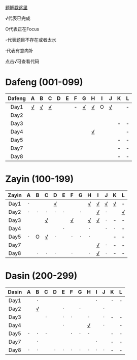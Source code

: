 
[题解戳这里](https://github.com/Dafenghh/Training_Summary/blob/master/Camp%20Solutions.md)


√代表已完成

O代表正在Focus

-代表题目不存在或者太水

·代表有意向补

点击√可查看代码




[//]:https://github.com/Dafenghh/Training_Summary/blob/master/code/CCPC_Wannafly_Camp_2019/day


# Dafeng (001-099)

Dafeng  |   A    |   B    |   C    |   D    |   E    |   F    |   G    |   H    |   I    |   J    |   K    |   L
:------:|:------:|:------:|:------:|:------:|:------:|:------:|:------:|:------:|:------:|:------:|:------:|:------:
Day1    |[√][006]|[√][001]|[√][003]|        |        |     -  |[√][004]|[√][002]|    O   |[√][007]|        | - 
Day2    |        |        |        |        |        |        |        |        |        |        |        |  
Day3    |        |        |        |        |        |        |        |        |        |        |    -   | - 
Day4    |        |        |        |        |        |        |        |[√][005]|        |        |        | -
Day5    |        |        |        |        |        |        |        |        |        |        |    -   | -
Day7    |        |        |        |        |        |        |        |        |        |        |    -   | - 
Day8    |        |        |        |        |        |        |        |        |        |        |    -   | -

[001]: https://github.com/Dafenghh/Training_Summary/blob/master/code/CCPC_Wannafly_Camp_2019/day1/B_dafeng.cpp
[002]: https://github.com/Dafenghh/Training_Summary/blob/master/code/CCPC_Wannafly_Camp_2019/day1/H_dafeng.cpp
[003]: https://github.com/Dafenghh/Training_Summary/blob/master/code/CCPC_Wannafly_Camp_2019/day1/C_dafeng.cpp
[004]: https://github.com/Dafenghh/Training_Summary/blob/master/code/CCPC_Wannafly_Camp_2019/day1/G_dafeng.cpp
[005]: https://github.com/Dafenghh/Training_Summary/blob/master/code/CCPC_Wannafly_Camp_2019/day4/H_dafeng.cpp
[006]: https://github.com/Dafenghh/Training_Summary/blob/master/code/CCPC_Wannafly_Camp_2019/day1/A_dafeng.cpp
[007]: https://github.com/Dafenghh/Training_Summary/blob/master/code/CCPC_Wannafly_Camp_2019/day1/J_dafeng.cpp

# Zayin (100-199)

Zayin   |   A    |   B    |   C    |   D    |   E    |   F    |   G    |   H    |   I    |   J    |   K    |   L
:------:|:------:|:------:|:------:|:------:|:------:|:------:|:------:|:------:|:------:|:------:|:------:|:------:
Day1    |   ·    |        |        |[√][103]|        |        |        |[√][104]|[√][105]|[√][106]|[√][109]| - 
Day2    |   ·    |   ·    |   ·    |   ·    |   ·    |        |   ·    |        |[√][107]|   ·    |        |[√][110]
Day3    |        |        |[√][114]|        |        |[√][111]|        |[√][113]|[√][112]|   ·    |    -   | - 
Day4    |        |        |        |        |   ·    |        |        |   ·    |        |   ·    |    ·   | -
Day5    |   ·    |   O    |[√][115]|   ·    |        |   ·    |   ·    |   ·    |        |        |    -   | -
Day7    |        |        |        |        |        |        |        |        |[√][116]|   ·    |    -   | - 
Day8    |        |   ·    |   ·    |   ·    |        |   ·    |        |   ·    |[√][117]|   ·    |    -   | -

[103]: https://github.com/Dafenghh/Training_Summary/blob/master/code/CCPC_Wannafly_Camp_2019/day1/D_zayin.cpp
[104]: https://github.com/Dafenghh/Training_Summary/blob/master/code/CCPC_Wannafly_Camp_2019/day1/H_zayin.cpp
[105]: https://github.com/Dafenghh/Training_Summary/blob/master/code/CCPC_Wannafly_Camp_2019/day1/I_zayin.cpp
[106]: https://github.com/Dafenghh/Training_Summary/blob/master/code/CCPC_Wannafly_Camp_2019/day1/J_zayin.cpp
[107]: https://github.com/Dafenghh/Training_Summary/blob/master/code/CCPC_Wannafly_Camp_2019/day2/I_zayin.cpp
[109]: https://github.com/Dafenghh/Training_Summary/blob/master/code/CCPC_Wannafly_Camp_2019/day1/K_Zayin.cpp
[110]: https://github.com/Dafenghh/Training_Summary/blob/master/code/CCPC_Wannafly_Camp_2019/day2/L_Zayin.cpp
[111]: https://github.com/Dafenghh/Training_Summary/blob/master/code/CCPC_Wannafly_Camp_2019/day3/F_Zayin.cpp
[112]: https://github.com/Dafenghh/Training_Summary/blob/master/code/CCPC_Wannafly_Camp_2019/day3/J_Zayin.cpp
[113]: https://github.com/Dafenghh/Training_Summary/blob/master/code/CCPC_Wannafly_Camp_2019/day3/H_Zayin.cpp
[114]: https://github.com/Dafenghh/Training_Summary/blob/master/code/CCPC_Wannafly_Camp_2019/day3/C_Zayin.cpp
[115]: https://github.com/Dafenghh/Training_Summary/blob/master/code/CCPC_Wannafly_Camp_2019/day5/C_Zayin.cpp
[116]: https://github.com/Dafenghh/Training_Summary/blob/master/code/CCPC_Wannafly_Camp_2019/day7/I_Zayin.cpp
[117]: https://github.com/Dafenghh/Training_Summary/blob/master/code/CCPC_Wannafly_Camp_2019/day8/I_Zayin.cpp

# Dasin (200-299)

Dasin   |   A    |   B    |   C    |   D    |   E    |   F    |   G    |   H    |   I    |   J    |   K    |   L
:------:|:------:|:------:|:------:|:------:|:------:|:------:|:------:|:------:|:------:|:------:|:------:|:------:
Day1    |        |  ·     |        |        |        |        |        |        |  ·     |        |  ·     | - 
Day2    |        |[√][201]|        |        |  ·     |        |  ·     |        |        |  ·     |        |  
Day3    |        |        |  ·     |        |  ·     |  ·     |        |  ·     |        |  ·     |    -   | - 
Day4    |        |        |        |        |  ·     |        |        |[√][202]|        |  ·     |        | -
Day5    |  ·     |  ·     |  ·     |        |        |  ·     |  ·     |  ·     |        |        |    -   | -
Day7    |        |  ·     |        |        |        |        |        |        |  ·     |        |    -   | - 
Day8    |  ·     |  ·     |        |  ·     |  ·     |  ·     |  ·     |  ·     |  ·     |  ·     |    -   | -

[201]: https://github.com/Dafenghh/Training_Summary/blob/master/code/CCPC_Wannafly_Camp_2019/day2/B_dasin.cpp
[202]: https://github.com/Dafenghh/Training_Summary/blob/master/code/CCPC_Wannafly_Camp_2019/day4/H_dasin.cpp
